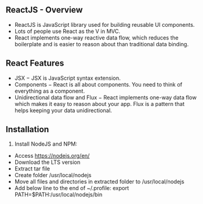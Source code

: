 ## ReactJS - Overview
- ReactJS is JavaScript library used for building reusable UI components. 
- Lots of people use React as the V in MVC.
- React implements one-way reactive data flow, which reduces the boilerplate and is easier to reason about than traditional data binding.

## React Features
- JSX − JSX is JavaScript syntax extension.
- Components − React is all about components. You need to think of everything as a component. 
- Unidirectional data flow and Flux − React implements one-way data flow which makes it easy to reason about your app. Flux is a pattern that helps keeping your data unidirectional.

## Installation
1. Install NodeJS and NPM:
* Access https://nodejs.org/en/
* Download the LTS version
* Extract tar file
* Create folder /usr/local/nodejs
* Move all files and directories in extracted folder to /usr/local/nodejs
* Add below line to the end of ~/.profile:
  export PATH=$PATH:/usr/local/nodejs/bin
